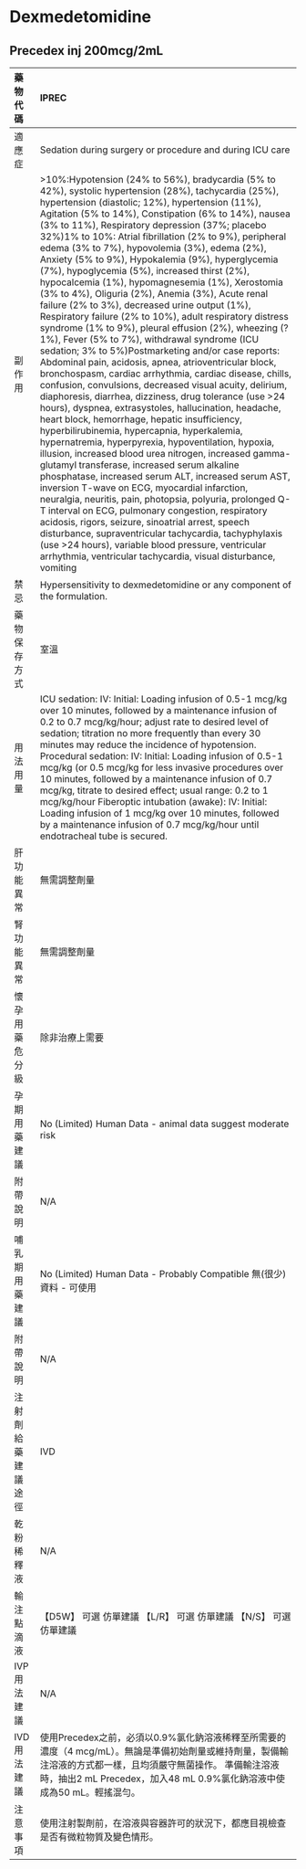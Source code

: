 # Dexmedetomidine

## Precedex inj 200mcg/2mL

| 藥物代碼 | IPREC |
| :--- | :--- |
| 適應症 | Sedation during surgery or procedure and during ICU care |
| 副作用 | &gt;10%:Hypotension \(24% to 56%\), bradycardia \(5% to 42%\), systolic hypertension \(28%\), tachycardia \(25%\), hypertension \(diastolic; 12%\), hypertension \(11%\),  Agitation \(5% to 14%\), Constipation \(6% to 14%\), nausea \(3% to 11%\), Respiratory depression \(37%; placebo 32%\)1% to 10%: Atrial fibrillation \(2% to 9%\), peripheral edema \(3% to 7%\), hypovolemia \(3%\), edema \(2%\), Anxiety \(5% to 9%\), Hypokalemia \(9%\), hyperglycemia \(7%\), hypoglycemia \(5%\), increased thirst \(2%\), hypocalcemia \(1%\), hypomagnesemia \(1%\), Xerostomia \(3% to 4%\), Oliguria \(2%\), Anemia \(3%\),  Acute renal failure \(2% to 3%\), decreased urine output \(1%\), Respiratory failure \(2% to 10%\), adult respiratory distress syndrome \(1% to 9%\), pleural effusion \(2%\), wheezing \(?1%\), Fever \(5% to 7%\), withdrawal syndrome \(ICU sedation; 3% to 5%\)Postmarketing and/or case reports: Abdominal pain, acidosis, apnea, atrioventricular block, bronchospasm, cardiac arrhythmia, cardiac disease, chills, confusion, convulsions, decreased visual acuity, delirium, diaphoresis, diarrhea, dizziness, drug tolerance \(use &gt;24 hours\), dyspnea, extrasystoles, hallucination, headache, heart block, hemorrhage, hepatic insufficiency, hyperbilirubinemia, hypercapnia, hyperkalemia, hypernatremia, hyperpyrexia, hypoventilation, hypoxia, illusion, increased blood urea nitrogen, increased gamma-glutamyl transferase, increased serum alkaline phosphatase, increased serum ALT, increased serum AST, inversion T-wave on ECG, myocardial infarction, neuralgia, neuritis, pain, photopsia, polyuria, prolonged Q-T interval on ECG, pulmonary congestion, respiratory acidosis, rigors, seizure, sinoatrial arrest, speech disturbance, supraventricular tachycardia, tachyphylaxis \(use &gt;24 hours\), variable blood pressure, ventricular arrhythmia, ventricular tachycardia, visual disturbance, vomiting |
| 禁忌 | Hypersensitivity to dexmedetomidine or any component of the formulation. |
| 藥物保存方式 | 室溫 |
| 用法用量 | ICU sedation: IV: Initial: Loading infusion of 0.5-1 mcg/kg over 10 minutes, followed by a maintenance infusion of 0.2 to 0.7 mcg/kg/hour; adjust rate to desired level of sedation; titration no more frequently than every 30 minutes may reduce the incidence of hypotension. Procedural sedation: IV: Initial: Loading infusion of 0.5-1 mcg/kg \(or 0.5 mcg/kg for less invasive procedures over 10 minutes, followed by a maintenance infusion of 0.7 mcg/kg, titrate to desired effect; usual range: 0.2 to 1 mcg/kg/hour Fiberoptic intubation \(awake\): IV: Initial: Loading infusion of 1 mcg/kg over 10 minutes, followed by a maintenance infusion of 0.7 mcg/kg/hour until endotracheal tube is secured. |
| 肝功能異常 | 無需調整劑量 |
| 腎功能異常 | 無需調整劑量 |
| 懷孕用藥危分級 | 除非治療上需要 |
| 孕期用藥建議 | No \(Limited\) Human Data - animal data suggest moderate risk |
| 附帶說明 | N/A |
| 哺乳期用藥建議 | No \(Limited\) Human Data - Probably Compatible 無\(很少\)資料 - 可使用 |
| 附帶說明 | N/A |
| 注射劑給藥建議途徑 | IVD |
| 乾粉稀釋液 | N/A |
| 輸注點滴液 | 【D5W】 可選 仿單建議  【L/R】 可選 仿單建議  【N/S】 可選 仿單建議 |
| IVP 用法建議 | N/A |
| IVD 用法建議 | 使用Precedex之前，必須以0.9%氯化鈉溶液稀釋至所需要的濃度（4 mcg/mL）。無論是準備初始劑量或維持劑量，製備輸注溶液的方式都一樣，且均須嚴守無菌操作。 準備輸注溶液時，抽出2 mL Precedex，加入48 mL 0.9%氯化鈉溶液中使成為50 mL。輕搖混勻。 |
| 注意事項 | 使用注射製劑前，在溶液與容器許可的狀況下，都應目視檢查是否有微粒物質及變色情形。 |

